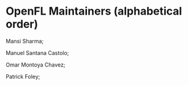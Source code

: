 # OpenFL Maintainers (alphabetical order)

Mansi Sharma;

Manuel Santana Castolo;

Omar Montoya Chavez;

Patrick Foley;

